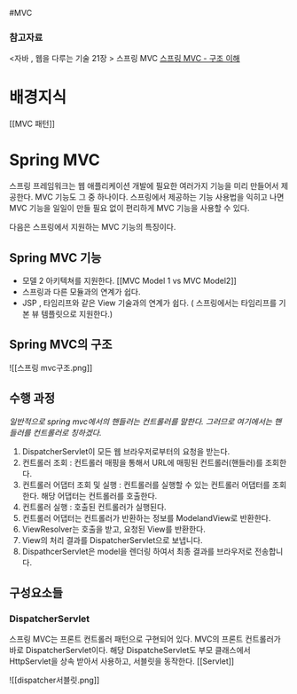 #MVC 
### 참고자료
<자바 , 웹을 다루는 기술 21장 > 스프링 MVC 
[스프링 MVC - 구조  이해](https://blogshine.tistory.com/261) 

# 배경지식
[[MVC 패턴]]

# Spring MVC
스프링 프레임워크는 웹 애플리케이션 개발에 필요한 여러가지 기능을 미리 만들어서 제공한다. MVC 기능도 그 중 하나이다. 스프링에서 제공하는 기능 사용법을 익히고 나면 MVC 기능을 일일이 만들 필요 없이 편리하게 MVC 기능을 사용할 수 있다. 

다음은 스프링에서 지원하는 MVC 기능의 특징이다.

## Spring MVC 기능 
- 모델 2 아키텍쳐를 지원한다. [[MVC Model 1 vs MVC Model2]]
- 스프링과 다른 모듈과의 연계가 쉽다. 
- JSP , 타임리프와 같은 View 기술과의 연계가 쉽다. ( 스프링에서는 타임리프를 기본 뷰 템플릿으로 지원한다.)

## Spring MVC의 구조

![[스프링 mvc구조.png]]

## 수행 과정 

 _일반적으로 spring mvc에서의 핸들러는 컨트롤러를 말한다. 그러므로 여기에서는 핸들러를 컨트롤러로 칭하겠다._ 

1. DispatcherServlet이 모든 웹 브라우저로부터의 요청을 받는다.
2. 컨트롤러 조회 : 컨트롤러 매핑을 통해서 URL에 매핑된 컨트롤러(핸들러)를 조회한다.
3. 컨트롤러 어댑터 조회 및 실행 : 컨트롤러를 실행할 수 있는 컨트롤러 어댑터를 조회한다. 해당 어댑터는 컨트롤러를 호출한다. 
4. 컨트롤러 실행 : 호출된 컨트롤러가 실행된다. 
5. 컨트롤러 어댑터는 컨트롤러가 반환하는 정보를 ModelandView로 반환한다. 
6. ViewResolver는 호출을 받고, 요청된 View를 반환한다. 
7. View의 처리 결과를 DispatcherServlet으로 보냅니다. 
8. DispathcerServlet은 model을 렌더링 하여서 최종 결과를 브라우저로 전송합니다. 


## 구성요소들 

### DispatcherServlet

스프링 MVC는 프론트 컨트롤러 패턴으로 구현되어 있다. MVC의 프론트 컨트롤러가 바로 DispatcherServlet이다. 해당 DispatcheServlet도 부모 클래스에서 HttpServlet을 상속 받아서 사용하고, 서블릿을 동작한다. [[Servlet]]

![[dispatcher서블릿.png]]


